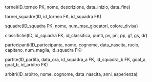 tornei(ID_torneo PK, nome, descrizione, data_inizio, data_fine)

tornei_squadre(ID, id_torneo FK, id_squadra FK)

squadre(ID_squadra PK, nome, num_max_giocatori, colore_divisa)

classifiche(ID, id_squadra FK, id_classifica, punti, pv, pn, pp, gf, gs, dr)

partecipanti(ID_partecipante, nome, cognome, data_nascita, ruolo, capitano, num_maglia, id_squadra FK)

partite(ID_partita, data_ora, id_squadra_a FK, id_squadra_b FK, goal_a, goal_b, id_arbitro FK)

arbitri(ID_arbitro, nome, cognome, data_nascita, anni_esperienza)

